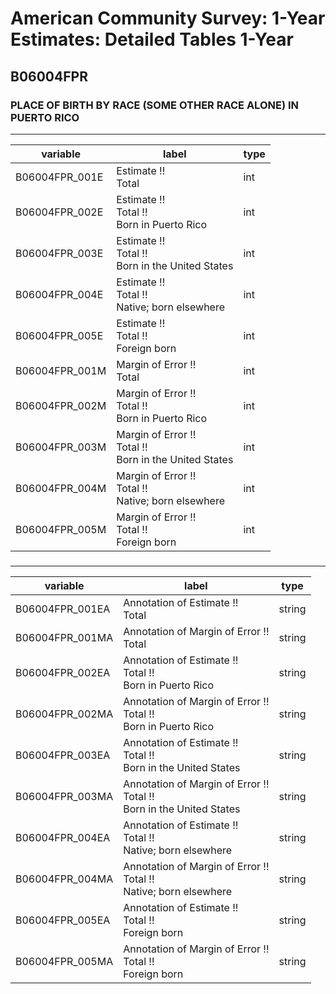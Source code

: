 # American Community Survey: 1-Year Estimates: Detailed Tables 1-Year

## B06004FPR

### PLACE OF BIRTH BY RACE (SOME OTHER RACE ALONE) IN PUERTO RICO

___

| variable | label | type |
| ----- | ----- | ----- |
| B06004FPR_001E | Estimate !!<br>Total | int |
| B06004FPR_002E | Estimate !!<br>Total !!<br>Born in Puerto Rico | int |
| B06004FPR_003E | Estimate !!<br>Total !!<br>Born in the United States | int |
| B06004FPR_004E | Estimate !!<br>Total !!<br>Native; born elsewhere | int |
| B06004FPR_005E | Estimate !!<br>Total !!<br>Foreign born | int |
| B06004FPR_001M | Margin of Error !!<br>Total | int |
| B06004FPR_002M | Margin of Error !!<br>Total !!<br>Born in Puerto Rico | int |
| B06004FPR_003M | Margin of Error !!<br>Total !!<br>Born in the United States | int |
| B06004FPR_004M | Margin of Error !!<br>Total !!<br>Native; born elsewhere | int |
| B06004FPR_005M | Margin of Error !!<br>Total !!<br>Foreign born | int |
### 

___

| variable | label | type |
| ----- | ----- | ----- |
| B06004FPR_001EA | Annotation of Estimate !!<br>Total | string |
| B06004FPR_001MA | Annotation of Margin of Error !!<br>Total | string |
| B06004FPR_002EA | Annotation of Estimate !!<br>Total !!<br>Born in Puerto Rico | string |
| B06004FPR_002MA | Annotation of Margin of Error !!<br>Total !!<br>Born in Puerto Rico | string |
| B06004FPR_003EA | Annotation of Estimate !!<br>Total !!<br>Born in the United States | string |
| B06004FPR_003MA | Annotation of Margin of Error !!<br>Total !!<br>Born in the United States | string |
| B06004FPR_004EA | Annotation of Estimate !!<br>Total !!<br>Native; born elsewhere | string |
| B06004FPR_004MA | Annotation of Margin of Error !!<br>Total !!<br>Native; born elsewhere | string |
| B06004FPR_005EA | Annotation of Estimate !!<br>Total !!<br>Foreign born | string |
| B06004FPR_005MA | Annotation of Margin of Error !!<br>Total !!<br>Foreign born | string |

